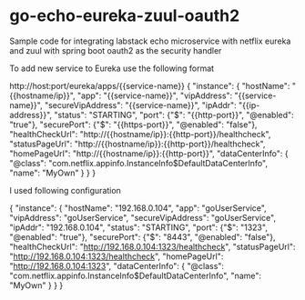 # go-echo-eureka-zuul-oauth2
Sample code for integrating labstack echo microservice with netflix eureka and zuul with spring boot oauth2 as the security handler

To add new service to Eureka use the following format

http://host:port/eureka/apps/{{service-name}}
{
    "instance": {
        "hostName": "{{hostname/ip}}", 
        "app": "{{service-name}}",
        "vipAddress": "{{service-name}}",
        "secureVipAddress": "{{service-name}}",
        "ipAddr": "{{ip-address}}",
        "status": "STARTING",
        "port": {"$": "{{http-port}}", "@enabled": "true"},
        "securePort": {"$": "{{https-port}}", "@enabled": "false"},
        "healthCheckUrl": "http://{{hostname/ip}}:{{http-port}}/healthcheck",
        "statusPageUrl": "http://{{hostname/ip}}:{{http-port}}/healthcheck",
        "homePageUrl": "http://{{hostname/ip}}:{{http-port}}",
        "dataCenterInfo": {
            "@class": "com.netflix.appinfo.InstanceInfo$DefaultDataCenterInfo", 
            "name": "MyOwn"
        }
    }
}

I used following configuration

{
    "instance": {
        "hostName": "192.168.0.104", 
        "app": "goUserService",
        "vipAddress": "goUserService",
        "secureVipAddress": "goUserService",
        "ipAddr": "192.168.0.104",
        "status": "STARTING",
        "port": {"$": "1323", "@enabled": "true"},
        "securePort": {"$": "8443", "@enabled": "false"},
        "healthCheckUrl": "http://192.168.0.104:1323/healthcheck",
        "statusPageUrl": "http://192.168.0.104:1323/healthcheck",
        "homePageUrl": "http://192.168.0.104:1323",
        "dataCenterInfo": {
            "@class": "com.netflix.appinfo.InstanceInfo$DefaultDataCenterInfo", 
            "name": "MyOwn"
        }
    }
}

